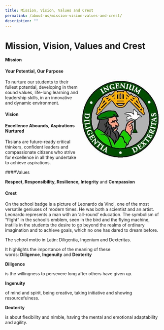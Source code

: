 ```yaml
---
title: Mission, Vision, Values and Crest
permalink: /about-us/mission-vision-values-and-crest/
description: ""
---
```

# Mission, Vision, Values and Crest

#### Mission

#### Your Potential, Our Purpose

<div>
<div style="float: right">
<img src="/images/1-1.jpg"/>
</div><div>
To nurture our students to their fullest potential, developing in them sound values, life-long learning and leadership skills, in an innovative and dynamic environment.
</div></div>

#### Vision

#### Excellence Abounds, Aspirations Nurtured

Tksians are future-ready critical thinkers, confident leaders and  
compassionate citizens who strive for excellence in all they undertake to achieve aspirations.

####Values

**Respect, Responsibility, Resilience, Integrity** and **Compassion**

#### Crest

On the school badge is a picture of Leonardo da Vinci, one of the most versatile geniuses of modern times. He was both a scientist and an artist. Leonardo represents a man with an ‘all-round’ education. The symbolism of “flight” in the school’s emblem, seen in the bird and the flying machine, instills in the students the desire to go beyond the realms of ordinary imagination and to achieve goals, which no one has dared to dream before.

The school motto in Latin: Diligentia, Ingenium and Dexteritas.

It highlights the importance of the meaning of these words: **Diligence**, **Ingenuity** and **Dexterity**

**Diligence**

is the willingness to persevere long after others have given up.

**Ingenuity**

of mind and spirit, being creative, taking initiative and showing resourcefulness.

**Dexterity**

is about flexibility and nimble, having the mental and emotional adaptability and agility.